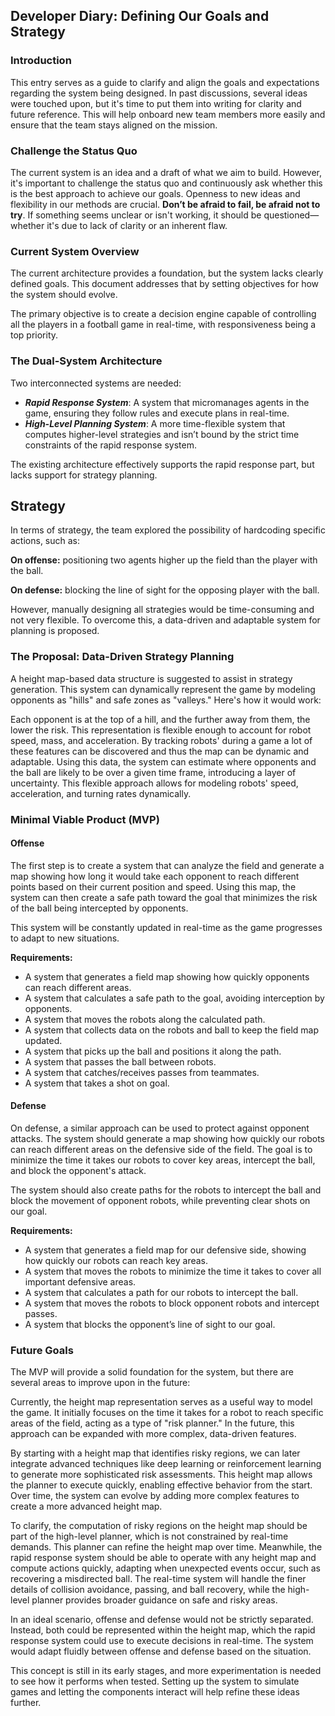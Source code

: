 ## Developer Diary: Defining Our Goals and Strategy
### Introduction
This entry serves as a guide to clarify and align the goals and expectations regarding the system being designed. In past discussions, several ideas were touched upon, but it's time to put them into writing for clarity and future reference. This will help onboard new team members more easily and ensure that the team stays aligned on the mission.

### Challenge the Status Quo
The current system is an idea and a draft of what we aim to build. However, it's important to challenge the status quo and continuously ask whether this is the best approach to achieve our goals. Openness to new ideas and flexibility in our methods are crucial. **Don’t be afraid to fail, be afraid not to try**. If something seems unclear or isn't working, it should be questioned—whether it's due to lack of clarity or an inherent flaw.

### Current System Overview
The current architecture provides a foundation, but the system lacks clearly defined goals. This document addresses that by setting objectives for how the system should evolve.

The primary objective is to create a decision engine capable of controlling all the players in a football game in real-time, with responsiveness being a top priority.

### The Dual-System Architecture
Two interconnected systems are needed:

* ***Rapid Response System***: A system that micromanages agents in the game, ensuring they follow rules and execute plans in real-time.
* ***High-Level Planning System***: A more time-flexible system that computes higher-level strategies and isn’t bound by the strict time constraints of the rapid response system.

The existing architecture effectively supports the rapid response part, but lacks support for strategy planning.

## Strategy
In terms of strategy, the team explored the possibility of hardcoding specific actions, such as:

**On offense:** positioning two agents higher up the field than the player with the ball.

**On defense:** blocking the line of sight for the opposing player with the ball.

However, manually designing all strategies would be time-consuming and not very flexible. To overcome this, a data-driven and adaptable system for planning is proposed.

### The Proposal: Data-Driven Strategy Planning
A height map-based data structure is suggested to assist in strategy generation. This system can dynamically represent the game by modeling opponents as "hills" and safe zones as "valleys." Here's how it would work:

Each opponent is at the top of a hill, and the further away from them, the lower the risk.
This representation is flexible enough to account for robot speed, mass, and acceleration.
By tracking robots' during a game a lot of these features can be discovered and thus the map can be dynamic and adaptable.
Using this data, the system can estimate where opponents and the ball are likely to be over a given time frame, introducing a layer of uncertainty. This flexible approach allows for modeling robots' speed, acceleration, and turning rates dynamically.


### Minimal Viable Product (MVP)

#### Offense
The first step is to create a system that can analyze the field and generate a map showing how long it would take each opponent to reach different points based on their current position and speed. Using this map, the system can then create a safe path toward the goal that minimizes the risk of the ball being intercepted by opponents. 

This system will be constantly updated in real-time as the game progresses to adapt to new situations.

**Requirements:**
* A system that generates a field map showing how quickly opponents can reach different areas.
* A system that calculates a safe path to the goal, avoiding interception by opponents.
* A system that moves the robots along the calculated path.
* A system that collects data on the robots and ball to keep the field map updated.
* A system that picks up the ball and positions it along the path.
* A system that passes the ball between robots.
* A system that catches/receives passes from teammates.
* A system that takes a shot on goal.

#### Defense
On defense, a similar approach can be used to protect against opponent attacks. The system should generate a map showing how quickly our robots can reach different areas on the defensive side of the field. The goal is to minimize the time it takes our robots to cover key areas, intercept the ball, and block the opponent's attack.

The system should also create paths for the robots to intercept the ball and block the movement of opponent robots, while preventing clear shots on our goal.

**Requirements:**
* A system that generates a field map for our defensive side, showing how quickly our robots can reach key areas.
* A system that moves the robots to minimize the time it takes to cover all important defensive areas.
* A system that calculates a path for our robots to intercept the ball.
* A system that moves the robots to block opponent robots and intercept passes.
* A system that blocks the opponent’s line of sight to our goal.


### Future Goals
The MVP will provide a solid foundation for the system, but there are several areas to improve upon in the future:

Currently, the height map representation serves as a useful way to model the game. It initially focuses on the time it takes for a robot to reach specific areas of the field, acting as a type of "risk planner." In the future, this approach can be expanded with more complex, data-driven features.

By starting with a height map that identifies risky regions, we can later integrate advanced techniques like deep learning or reinforcement learning to generate more sophisticated risk assessments. This height map allows the planner to execute quickly, enabling effective behavior from the start. Over time, the system can evolve by adding more complex features to create a more advanced height map.

To clarify, the computation of risky regions on the height map should be part of the high-level planner, which is not constrained by real-time demands. This planner can refine the height map over time. Meanwhile, the rapid response system should be able to operate with any height map and compute actions quickly, adapting when unexpected events occur, such as recovering a misdirected ball. The real-time system will handle the finer details of collision avoidance, passing, and ball recovery, while the high-level planner provides broader guidance on safe and risky areas.

In an ideal scenario, offense and defense would not be strictly separated. Instead, both could be represented within the height map, which the rapid response system could use to execute decisions in real-time. The system would adapt fluidly between offense and defense based on the situation.

This concept is still in its early stages, and more experimentation is needed to see how it performs when tested. Setting up the system to simulate games and letting the components interact will help refine these ideas further.

